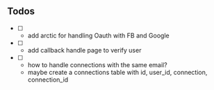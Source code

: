 ## Todos

- [ ] - add arctic for handling Oauth with FB and Google
- [ ] - add callback handle page to verify user
- [ ] - how to handle connections with the same email?
  - maybe create a connections table with id, user_id, connection, connection_id
